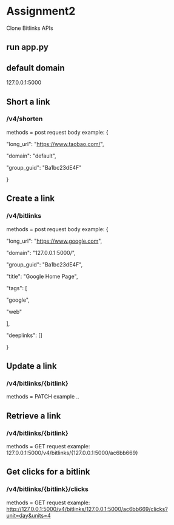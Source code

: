 # Assignment2
Clone Bitlinks APIs

## run app.py

## default domain 

127.0.0.1:5000

## Short a link

### /v4/shorten
methods = post
request body example:
{

"long_url": "https://www.taobao.com/",

"domain": "default",

"group_guid": "Ba1bc23dE4F"

}

## Create a link
### /v4/bitlinks
methods = post
request body example:
{

"long_url": "https://www.google.com",

"domain": "127.0.0.1:5000/",

"group_guid": "Ba1bc23dE4F",

"title": "Google Home Page",

"tags": [

"google",

"web"

],

"deeplinks": []

}

## Update a link
### /v4/bitlinks/{bitlink}
methods = PATCH
example ..

## Retrieve a link
### /v4/bitlinks/{bitlink}
methods = GET
request example:
127.0.0.1:5000/v4/bitlinks/{127.0.0.1:5000/ac6bb669}


## Get clicks for a bitlink
### /v4/bitlinks/{bitlink}/clicks
methods = GET
request example:
http://127.0.0.1:5000/v4/bitlinks/127.0.0.1:5000/ac6bb669/clicks?unit=day&units=4
